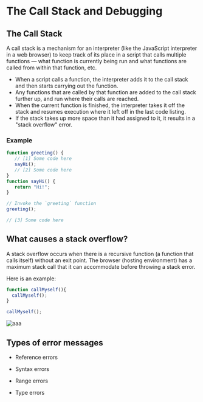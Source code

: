 # The Call Stack and Debugging


## The Call Stack
A call stack is a mechanism for an interpreter (like the JavaScript interpreter in a web browser) to keep track of its place in a script that calls multiple functions — what function is currently being run and what functions are called from within that function, etc.

* When a script calls a function, the interpreter adds it to the call stack and then starts carrying out the function.
* Any functions that are called by that function are added to the call stack further up, and run where their calls are reached.
* When the current function is finished, the interpreter takes it off the stack and resumes execution where it left off in the last code listing.
* If the stack takes up more space than it had assigned to it, it results in a "stack overflow" error.

###  **Example**

```js
function greeting() {
   // [1] Some code here
   sayHi();
   // [2] Some code here
}
function sayHi() {
   return "Hi!";
}

// Invoke the `greeting` function
greeting();

// [3] Some code here

``` 

## What causes a stack overflow?

A stack overflow occurs when there is a recursive function (a function that calls itself) without an exit point. The browser (hosting environment) has a maximum stack call that it can accommodate before throwing a stack error.

Here is an example:
```js
function callMyself(){
  callMyself();
}

callMyself();

``` 

![aaa](https://cdn-media-1.freecodecamp.org/images/lvjT-ud6XfVQ5KYVWxZZWkKeVTgtJqFD0pWv)


## Types of error messages

* Reference errors

* Syntax errors

* Range errors

* Type errors




